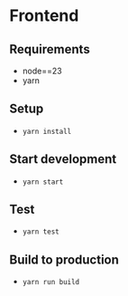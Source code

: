 # Frontend

## Requirements

* node==23
* yarn

## Setup

* `yarn install`

## Start development

* `yarn start`

## Test

* `yarn test`

## Build to production

* `yarn run build`
